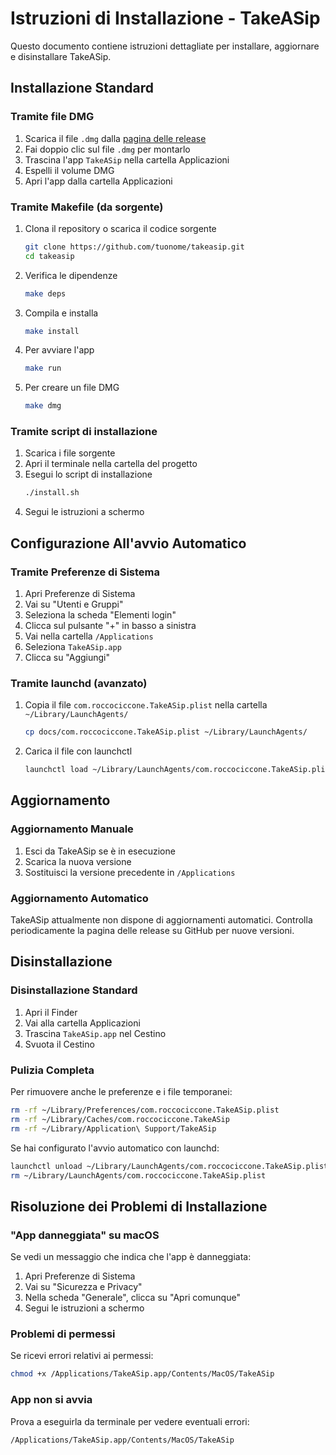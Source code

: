 # Istruzioni di Installazione - TakeASip

Questo documento contiene istruzioni dettagliate per installare, aggiornare e disinstallare TakeASip.

## Installazione Standard

### Tramite file DMG
1. Scarica il file `.dmg` dalla [pagina delle release](https://github.com/tuonome/takeasip/releases)
2. Fai doppio clic sul file `.dmg` per montarlo
3. Trascina l'app `TakeASip` nella cartella Applicazioni
4. Espelli il volume DMG
5. Apri l'app dalla cartella Applicazioni

### Tramite Makefile (da sorgente)
1. Clona il repository o scarica il codice sorgente
   ```bash
   git clone https://github.com/tuonome/takeasip.git
   cd takeasip
   ```
2. Verifica le dipendenze
   ```bash
   make deps
   ```
3. Compila e installa
   ```bash
   make install
   ```
4. Per avviare l'app
   ```bash
   make run
   ```
5. Per creare un file DMG
   ```bash
   make dmg
   ```

### Tramite script di installazione
1. Scarica i file sorgente
2. Apri il terminale nella cartella del progetto
3. Esegui lo script di installazione
   ```bash
   ./install.sh
   ```
4. Segui le istruzioni a schermo

## Configurazione All'avvio Automatico

### Tramite Preferenze di Sistema
1. Apri Preferenze di Sistema
2. Vai su "Utenti e Gruppi"
3. Seleziona la scheda "Elementi login"
4. Clicca sul pulsante "+" in basso a sinistra
5. Vai nella cartella `/Applications`
6. Seleziona `TakeASip.app`
7. Clicca su "Aggiungi"

### Tramite launchd (avanzato)
1. Copia il file `com.roccociccone.TakeASip.plist` nella cartella `~/Library/LaunchAgents/`
   ```bash
   cp docs/com.roccociccone.TakeASip.plist ~/Library/LaunchAgents/
   ```
2. Carica il file con launchctl
   ```bash
   launchctl load ~/Library/LaunchAgents/com.roccociccone.TakeASip.plist
   ```

## Aggiornamento

### Aggiornamento Manuale
1. Esci da TakeASip se è in esecuzione
2. Scarica la nuova versione
3. Sostituisci la versione precedente in `/Applications`

### Aggiornamento Automatico
TakeASip attualmente non dispone di aggiornamenti automatici. Controlla periodicamente la pagina delle release su GitHub per nuove versioni.

## Disinstallazione

### Disinstallazione Standard
1. Apri il Finder
2. Vai alla cartella Applicazioni
3. Trascina `TakeASip.app` nel Cestino
4. Svuota il Cestino

### Pulizia Completa
Per rimuovere anche le preferenze e i file temporanei:

```bash
rm -rf ~/Library/Preferences/com.roccociccone.TakeASip.plist
rm -rf ~/Library/Caches/com.roccociccone.TakeASip
rm -rf ~/Library/Application\ Support/TakeASip
```

Se hai configurato l'avvio automatico con launchd:
```bash
launchctl unload ~/Library/LaunchAgents/com.roccociccone.TakeASip.plist
rm ~/Library/LaunchAgents/com.roccociccone.TakeASip.plist
```

## Risoluzione dei Problemi di Installazione

### "App danneggiata" su macOS
Se vedi un messaggio che indica che l'app è danneggiata:

1. Apri Preferenze di Sistema
2. Vai su "Sicurezza e Privacy"
3. Nella scheda "Generale", clicca su "Apri comunque"
4. Segui le istruzioni a schermo

### Problemi di permessi
Se ricevi errori relativi ai permessi:

```bash
chmod +x /Applications/TakeASip.app/Contents/MacOS/TakeASip
```

### App non si avvia
Prova a eseguirla da terminale per vedere eventuali errori:

```bash
/Applications/TakeASip.app/Contents/MacOS/TakeASip
```
